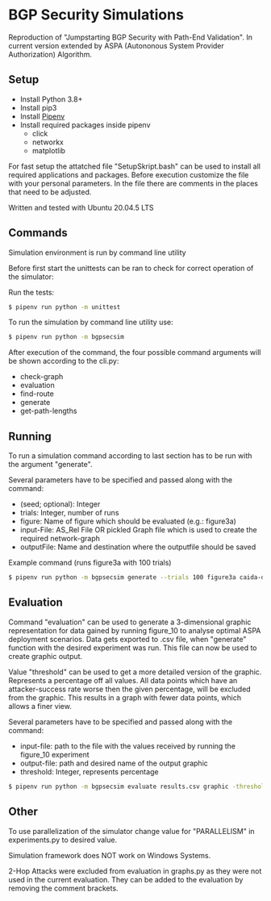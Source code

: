 # BGP Security Simulations

Reproduction of "Jumpstarting BGP Security with Path-End Validation".
In current version extended by ASPA (Autononous System Provider Authorization) Algorithm.

## Setup

- Install Python 3.8+
- Install pip3 
- Install [Pipenv](https://pipenv.pypa.io/en/latest/)
- Install required packages inside pipenv
  - click
  - networkx
  - matplotlib

For fast setup the attatched file "SetupSkript.bash" can be used to install all required applications and packages. Before execution customize the file with your personal parameters. In the file there are comments in the places that need to be adjusted.

Written and tested with Ubuntu 20.04.5 LTS

## Commands
Simulation environment is run by command line utility

Before first start the unittests can be ran to check for correct operation of the simulator:


Run the tests:

```bash
$ pipenv run python -m unittest
```

To run the simulation by command line utility use:

```bash
$ pipenv run python -m bgpsecsim
```

After execution of the command, the four possible command arguments will be shown according to the cli.py:
- check-graph
- evaluation
- find-route
- generate
- get-path-lengths


## Running

To run a simulation command according to last section has to be run with the argument "generate".

Several parameters have to be specified and passed along with the command:
- (seed; optional): Integer
- trials: Integer, number of runs
- figure: Name of figure which should be evaluated (e.g.: figure3a)
- input-File: AS_Rel File OR pickled Graph file which is used to create the required network-graph
- outputFile: Name and destination where the outputfile should be saved

Example command (runs figure3a with 100 trials)
```bash
$ pipenv run python -m bgpsecsim generate --trials 100 figure3a caida-data/20221101.as-rel.txt outputs/figure3a_100trials
```

## Evaluation

Command "evaluation" can be used to generate a 3-dimensional graphic representation for data gained by running figure_10 to analyse optimal ASPA deployment scenarios.
Data gets exported to .csv file, when "generate" function with the desired experiment was run. 
This file can now be used to create graphic output.

Value "threshold" can be used to get a more detailed version of the graphic. Represents a percentage off all values.
All data points which have an attacker-success rate worse then the given percentage, will be excluded from the graphic.
This results in a graph with fewer data points, which allows a finer view.

Several parameters have to be specified and passed along with the command:
- input-file: path to the file with the values received by running the figure_10 experiment
- output-file: path and desired name of the output graphic
- threshold: Integer, represents percentage

```bash
$ pipenv run python -m bgpsecsim evaluate results.csv graphic -threshold 15
```


## Other
To use parallelization of the simulator change value for "PARALLELISM" in experiments.py to desired value.

Simulation framework does NOT work on Windows Systems.

2-Hop Attacks were excluded from evaluation in graphs.py as they were not used in the current evaluation.
They can be added to the evaluation by removing the comment brackets.






